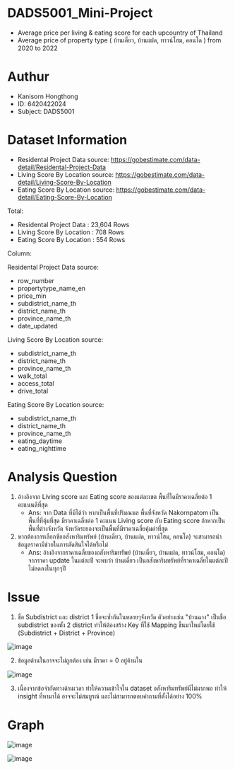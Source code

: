 # DADS5001_Mini-Project
- Average price per living &amp; eating score for each upcountry of Thailand
- Average price of property type ( บ้านเดี่ยว, บ้านแฝด, ทาวน์โฮม, คอนโด ) from 2020 to 2022

# Authur
- Kanisorn Hongthong
- ID: 6420422024
- Subject: DADS5001

# Dataset Information

- Residental Project Data source: https://gobestimate.com/data-detail/Residental-Project-Data
- Living Score By Location source: https://gobestimate.com/data-detail/Living-Score-By-Location
- Eating Score By Location source: https://gobestimate.com/data-detail/Eating-Score-By-Location

Total: 
  - Residental Project Data : 23,604 Rows
  - Living Score By Location : 708 Rows
  - Eating Score By Location : 554 Rows
  
 Column:
 
   Residental Project Data source:
   
   - row_number
   - propertytype_name_en
   - price_min
   - subdistrict_name_th
   - district_name_th
   - province_name_th
   - date_updated
  
   Living Score By Location source:
   
   - subdistrict_name_th
   - district_name_th
   - province_name_th
   - walk_total
   - access_total
   - drive_total
   
   Eating Score By Location source:
   
   - subdistrict_name_th
   - district_name_th
   - province_name_th
   - eating_daytime
   - eating_nighttime
  
 # Analysis Question
 1. อ้างอิงจาก Living score และ Eating score ของแต่ละเขต พื้นที่ใดมีราคาเฉลี่ยต่อ 1 คะแนนดีที่สุด
    - Ans: จาก Data ที่มีได้ว่า หากเป็นพื้นที่ปริมณฆล พื้นที่จังหวัด Nakornpatom เป็นพื้นที่ที่คุ้มที่สุด มีราคาเฉลี่ยต่อ 1 คะแนน Living score กับ Eating score ถ้าหากเป็นพื้นที่ต่างจังหวัด จังหวัดระยองจะเป็นพื้นที่มีราคาเฉลี่ยคุ้มค่าที่สุด
 2. หากต้องการเลือกซ์้ออสังหาริมทรัพย์ (บ้านเดี่ยว, บ้านแฝด, ทาวน์โฮม, คอนโด) จะสามารถนำข้อมูลราคามีช่วยในการตัดสินใจได้หรือไม่
    - Ans: อ้างอิงจากราคาเฉลี่ยของอสังหาริมทรัพย์ (บ้านเดี่ยว, บ้านแฝด, ทาวน์โฮม, คอนโด) จากราคา update ในแต่ละปี จะพบว่า บ้านเดี่ยว เป็นอสังหาริมทรัพย์ที่ราคาเฉลี่ยในแต่ละปีไม่ลดลงในทุกๆปี
    
 # Issue
 1. ชื่อ Subdistrict และ district 1 ชื่อจะซ้ำกันในหลายๆจังหวัด ตัวอย่างเช่น "บ้านฉาง" เป็นชื่อ subdistrict ของทั้ง 2 district ทำให้ต้องสร้าง Key ที่ใช้ Mapping ขึ้นมาใหม่โดยใช้ (Subdistrict + District + Province)
 
 ![image](https://user-images.githubusercontent.com/115795313/196194042-ef9b5e07-4a5b-49b1-aaa8-d929fc02c1ff.png)
 
 2. ข้อมูลด้านในอาจจะไม่ถูกต้อง เช่น มีราคา = 0 อยู่ด้านใน
 
 ![image](https://user-images.githubusercontent.com/115795313/196194629-aa43ee3c-b2ac-48fb-a87f-84b8bebb2fc3.png)
 
 3. เนื่องจากข้อจำกัดทางด้านเวลา ทำให้ความเข้าใจใน dataset อสังหาริมทรัพย์มีไม่มากพอ ทำให้ insight ที่หามาได้ อาจจะไม่สมบูรณ์ และไม่สามารถตอบคำถามที่ตั้งได้อย่าง 100%
 
  # Graph
  
  
  ![image](https://user-images.githubusercontent.com/115795313/195882543-d6060bdf-397e-40d8-919b-b253659440a7.png)


  ![image](https://user-images.githubusercontent.com/115795313/195882708-9833ee28-db08-457b-a451-0ac6882e9e6d.png)

 
 
  

